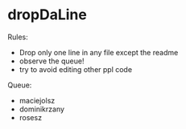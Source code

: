 # dropDaLine
Rules:
 * Drop only one line in any file except the readme
 * observe the queue!
 * try to avoid editing other ppl code
 
Queue:
 * maciejolsz
 * dominikrzany
 * rosesz
